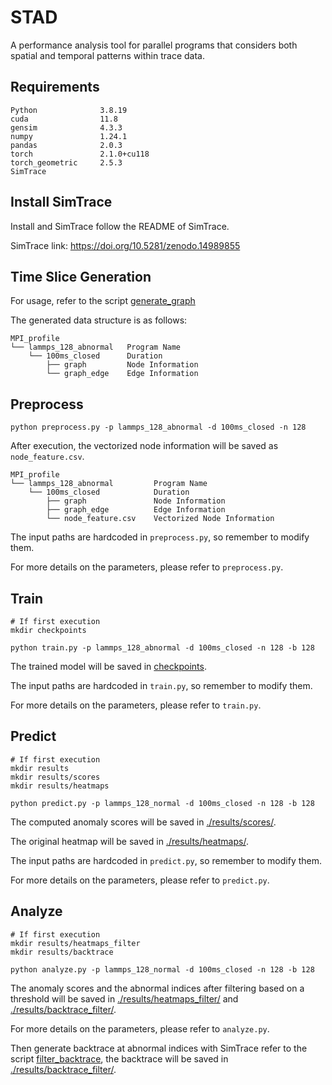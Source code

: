 # STAD
A performance analysis tool for parallel programs that considers both spatial and temporal patterns within trace data.

## Requirements

```
Python              3.8.19
cuda                11.8
gensim              4.3.3
numpy               1.24.1
pandas              2.0.3
torch               2.1.0+cu118
torch_geometric     2.5.3
SimTrace
```

## Install SimTrace

Install and SimTrace follow the README of SimTrace.

SimTrace link: https://doi.org/10.5281/zenodo.14989855

## Time Slice Generation

For usage, refer to the script [generate_graph](./scripts/generate_graph.sh)

The generated data structure is as follows:

```
MPI_profile
└── lammps_128_abnormal   Program Name
    └── 100ms_closed      Duration
        ├── graph         Node Information
        └── graph_edge    Edge Information
```

## Preprocess

```
python preprocess.py -p lammps_128_abnormal -d 100ms_closed -n 128
```

After execution, the vectorized node information will be saved as `node_feature.csv`.

```
MPI_profile
└── lammps_128_abnormal         Program Name
    └── 100ms_closed            Duration
        ├── graph               Node Information
        ├── graph_edge          Edge Information
        └── node_feature.csv    Vectorized Node Information
```

The input paths are hardcoded in `preprocess.py`, so remember to modify them.

For more details on the parameters, please refer to `preprocess.py`.

## Train

```
# If first execution 
mkdir checkpoints

python train.py -p lammps_128_abnormal -d 100ms_closed -n 128 -b 128
```

The trained model will be saved in [checkpoints](./checkpoints/).

The input paths are hardcoded in `train.py`, so remember to modify them.

For more details on the parameters, please refer to `train.py`.

## Predict

```
# If first execution 
mkdir results
mkdir results/scores
mkdir results/heatmaps

python predict.py -p lammps_128_normal -d 100ms_closed -n 128 -b 128
```

The computed anomaly scores will be saved in [./results/scores/](./results/scores/).

The original heatmap will be saved in [./results/heatmaps/](./results/heatmaps/).

The input paths are hardcoded in `predict.py`, so remember to modify them.

For more details on the parameters, please refer to `predict.py`.

## Analyze

```
# If first execution 
mkdir results/heatmaps_filter
mkdir results/backtrace

python analyze.py -p lammps_128_normal -d 100ms_closed -n 128 -b 128
```

The anomaly scores and the abnormal indices after filtering based on a threshold will be saved in [./results/heatmaps_filter/](./results/heatmaps_filter/) and [./results/backtrace_filter/](./results/backtrace/).

For more details on the parameters, please refer to `analyze.py`.

Then generate backtrace at abnormal indices with SimTrace refer to the script [filter_backtrace](./scripts/filter_backtrace.sh), the backtrace will be saved in [./results/backtrace_filter/](./results/backtrace/).

